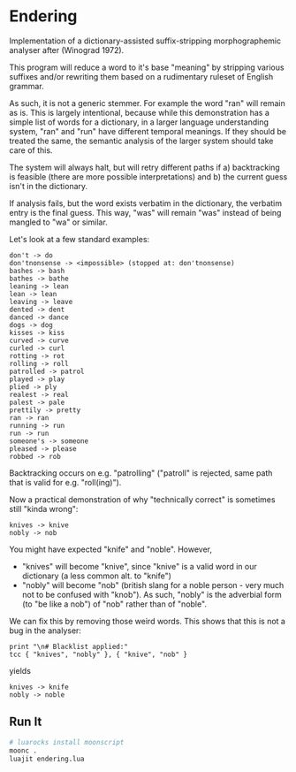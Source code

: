 # Endering

Implementation of a dictionary-assisted suffix-stripping morphographemic analyser after (Winograd 1972).

This program will reduce a word to it's base "meaning" by stripping various suffixes and/or rewriting them based on a rudimentary ruleset of English grammar.

As such, it is not a generic stemmer. For example the word "ran" will remain as is. This is largely intentional, because while this demonstration has a simple list of words for a dictionary, in a larger language understanding system, "ran" and "run" have different temporal meanings. If they should be treated the same, the semantic analysis of the larger system should take care of this.

The system will always halt, but will retry different paths if a) backtracking is feasible (there are more possible interpretations) and b) the current guess isn't in the dictionary.

If analysis fails, but the word exists verbatim in the dictionary, the verbatim entry is the final guess. This way, "was" will remain "was" instead of being mangled to "wa" or similar.

Let's look at a few standard examples:

```text
don't -> do
don'tnonsense -> <impossible> (stopped at: don'tnonsense)
bashes -> bash
bathes -> bathe
leaning -> lean
lean -> lean
leaving -> leave
dented -> dent
danced -> dance
dogs -> dog
kisses -> kiss
curved -> curve
curled -> curl
rotting -> rot
rolling -> roll
patrolled -> patrol
played -> play
plied -> ply
realest -> real
palest -> pale
prettily -> pretty
ran -> ran
running -> run
run -> run
someone's -> someone
pleased -> please
robbed -> rob
```

Backtracking occurs on e.g. "patrolling" ("patroll" is rejected, same path that is valid for e.g. "roll(ing)").

Now a practical demonstration of why "technically correct" is sometimes still "kinda wrong":

```text
knives -> knive
nobly -> nob
```

You might have expected "knife" and "noble". However, 

- "knives" will become "knive", since "knive" is a valid word in our dictionary (a less common alt. to "knife")
- "nobly" will become "nob" (british slang for a noble person - very much not to be confused with "knob"). As such, "nobly" is the adverbial form (to "be like a nob") of "nob" rather than of "noble".

We can fix this by removing those weird words. This shows that this is not a bug in the analyser:

```moon
print "\n# Blacklist applied:"
tcc { "knives", "nobly" }, { "knive", "nob" }
```

yields

```text
knives -> knife
nobly -> noble
```

## Run It

```bash
# luarocks install moonscript
moonc .
luajit endering.lua
```